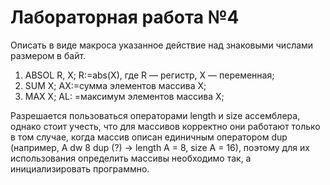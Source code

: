 # Лабораторная работа №4
Описать в виде макроса указанное действие над знаковыми числами
размером в байт.

  1) ABSOL R, X; R:=abs(X), где R — регистр, X — переменная;
  2) SUM X; AX:=сумма элементов массива X;
  3) MAX X; AL: =максимум элементов массива X;
  
Разрешается пользоваться операторами length и size ассемблера,
однако стоит учесть, что для массивов корректно они работают только
в том случае, когда массив описан единичным оператором dup
(например, A dw 8 dup (?) -> length A = 8, size A = 16), поэтому для их
использования определить массивы необходимо так, а
инициализировать программно.
